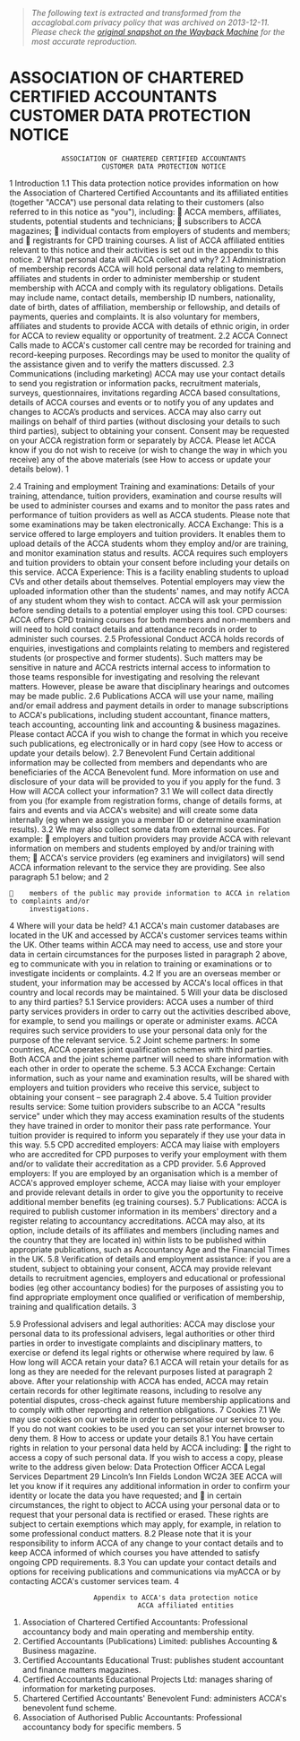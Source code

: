 > *The following text is extracted and transformed from the accaglobal.com privacy policy that was archived on 2013-12-11. Please check the [original snapshot on the Wayback Machine](https://web.archive.org/web/20131211211031id_/http%3A//www2.accaglobal.com/documents/protection_notice.pdf) for the most accurate reproduction.*

# ASSOCIATION OF CHARTERED CERTIFIED ACCOUNTANTS CUSTOMER DATA PROTECTION NOTICE

                 ASSOCIATION OF CHARTERED CERTIFIED ACCOUNTANTS
                           CUSTOMER DATA PROTECTION NOTICE
1   Introduction
1.1 This data protection notice provides information on how the Association of Chartered Certified
    Accountants and its affiliated entities (together "ACCA") use personal data relating to their
    customers (also referred to in this notice as "you"), including:
         ACCA members, affiliates, students, potential students and technicians;
         subscribers to ACCA magazines;
         individual contacts from employers of students and members; and
         registrants for CPD training courses.
     A list of ACCA affiliated entities relevant to this notice and their activities is set out in the
     appendix to this notice.
2   What personal data will ACCA collect and why?
2.1 Administration of membership records
    ACCA will hold personal data relating to members, affiliates and students in order to administer
    membership or student membership with ACCA and comply with its regulatory obligations.
    Details may include name, contact details, membership ID numbers, nationality, date of birth,
    dates of affiliation, membership or fellowship, and details of payments, queries and complaints.
    It is also voluntary for members, affiliates and students to provide ACCA with details of ethnic
    origin, in order for ACCA to review equality or opportunity of treatment.
2.2 ACCA Connect
    Calls made to ACCA's customer call centre may be recorded for training and record-keeping
    purposes. Recordings may be used to monitor the quality of the assistance given and to verify
    the matters discussed.
2.3 Communications (including marketing)
    ACCA may use your contact details to send you registration or information packs, recruitment
    materials, surveys, questionnaires, invitations regarding ACCA based consultations, details of
    ACCA courses and events or to notify you of any updates and changes to ACCA’s products and
    services.
    ACCA may also carry out mailings on behalf of third parties (without disclosing your details to
    such third parties), subject to obtaining your consent. Consent may be requested on your
    ACCA registration form or separately by ACCA.
    Please let ACCA know if you do not wish to receive (or wish to change the way in which you
    receive) any of the above materials (see How to access or update your details below).
                                                                                                     1


2.4 Training and employment
    Training and examinations: Details of your training, attendance, tuition providers, examination
    and course results will be used to administer courses and exams and to monitor the pass rates
    and performance of tuition providers as well as ACCA students.            Please note that some
    examinations may be taken electronically.
    ACCA Exchange: This is a service offered to large employers and tuition providers. It enables
    them to upload details of the ACCA students whom they employ and/or are training, and monitor
    examination status and results. ACCA requires such employers and tuition providers to obtain
    your consent before including your details on this service.
    ACCA Experience: This is a facility enabling students to upload CVs and other details about
    themselves. Potential employers may view the uploaded information other than the students'
    names, and may notify ACCA of any student whom they wish to contact. ACCA will ask your
    permission before sending details to a potential employer using this tool.
    CPD courses: ACCA offers CPD training courses for both members and non-members and will
    need to hold contact details and attendance records in order to administer such courses.
2.5 Professional Conduct
    ACCA holds records of enquiries, investigations and complaints relating to members and
    registered students (or prospective and former students). Such matters may be sensitive in
    nature and ACCA restricts internal access to information to those teams responsible for
    investigating and resolving the relevant matters. However, please be aware that disciplinary
    hearings and outcomes may be made public.
2.6 Publications
    ACCA will use your name, mailing and/or email address and payment details in order to
    manage subscriptions to ACCA's publications, including student accountant, finance matters,
    teach accounting, accounting link and accounting & business magazines. Please contact ACCA
    if you wish to change the format in which you receive such publications, eg electronically or in
    hard copy (see How to access or update your details below).
2.7 Benevolent Fund
    Certain additional information may be collected from members and dependants who are
    beneficiaries of the ACCA Benevolent fund. More information on use and disclosure of your
    data will be provided to you if you apply for the fund.
3   How will ACCA collect your information?
3.1 We will collect data directly from you (for example from registration forms, change of details
    forms, at fairs and events and via ACCA's website) and will create some data internally (eg
    when we assign you a member ID or determine examination results).
3.2 We may also collect some data from external sources. For example:
        employers and tuition providers may provide ACCA with relevant information on members
         and students employed by and/or training with them;
        ACCA's service providers (eg examiners and invigilators) will send ACCA information
         relevant to the service they are providing. See also paragraph 5.1 below; and
                                                                                                   2


        members of the public may provide information to ACCA in relation to complaints and/or
         investigations.
4   Where will your data be held?
4.1 ACCA's main customer databases are located in the UK and accessed by ACCA's customer
    services teams within the UK. Other teams within ACCA may need to access, use and store
    your data in certain circumstances for the purposes listed in paragraph 2 above, eg to
    communicate with you in relation to training or examinations or to investigate incidents or
    complaints.
4.2 If you are an overseas member or student, your information may be accessed by ACCA's local
    offices in that country and local records may be maintained.
5   Will your data be disclosed to any third parties?
5.1 Service providers: ACCA uses a number of third party services providers in order to carry out
    the activities described above, for example, to send you mailings or operate or administer
    exams. ACCA requires such service providers to use your personal data only for the purpose of
    the relevant service.
5.2 Joint scheme partners: In some countries, ACCA operates joint qualification schemes with third
    parties. Both ACCA and the joint scheme partner will need to share information with each other
    in order to operate the scheme.
5.3 ACCA Exchange: Certain information, such as your name and examination results, will be
    shared with employers and tuition providers who receive this service, subject to obtaining your
    consent – see paragraph 2.4 above.
5.4 Tuition provider results service: Some tuition providers subscribe to an ACCA "results service"
    under which they may access examination results of the students they have trained in order to
    monitor their pass rate performance. Your tuition provider is required to inform you separately if
    they use your data in this way.
5.5 CPD accredited employers: ACCA may liaise with employers who are accredited for CPD
    purposes to verify your employment with them and/or to validate their accreditation as a CPD
    provider.
5.6 Approved employers: If you are employed by an organisation which is a member of ACCA's
    approved employer scheme, ACCA may liaise with your employer and provide relevant details
    in order to give you the opportunity to receive additional member benefits (eg training courses).
5.7 Publications: ACCA is required to publish customer information in its members' directory and a
    register relating to accountancy accreditations. ACCA may also, at its option, include details of
    its affiliates and members (including names and the country that they are located in) within lists
    to be published within appropriate publications, such as Accountancy Age and the Financial
    Times in the UK.
5.8 Verification of details and employment assistance: if you are a student, subject to obtaining
    your consent, ACCA may provide relevant details to recruitment agencies, employers and
    educational or professional bodies (eg other accountancy bodies) for the purposes of assisting
    you to find appropriate employment once qualified or verification of membership, training and
    qualification details.
                                                                                                      3


5.9 Professional advisers and legal authorities: ACCA may disclose your personal data to its
    professional advisers, legal authorities or other third parties in order to investigate complaints
    and disciplinary matters, to exercise or defend its legal rights or otherwise where required by
    law.
6   How long will ACCA retain your data?
6.1 ACCA will retain your details for as long as they are needed for the relevant purposes listed at
    paragraph 2 above. After your relationship with ACCA has ended, ACCA may retain certain
    records for other legitimate reasons, including to resolve any potential disputes, cross-check
    against future membership applications and to comply with other reporting and retention
    obligations.
7   Cookies
7.1 We may use cookies on our website in order to personalise our service to you. If you do not
    want cookies to be used you can set your internet browser to deny them.
8   How to access or update your details
8.1 You have certain rights in relation to your personal data held by ACCA including:
        the right to access a copy of such personal data. If you wish to access a copy, please write
         to the address given below:
         Data Protection Officer
         ACCA
         Legal Services Department
         29 Lincoln’s Inn Fields
         London WC2A 3EE
     ACCA will let you know if it requires any additional information in order to confirm your identity
     or locate the data you have requested; and
        in certain circumstances, the right to object to ACCA using your personal data or to request
         that your personal data is rectified or erased.
     These rights are subject to certain exemptions which may apply, for example, in relation to
     some professional conduct matters.
8.2 Please note that it is your responsibility to inform ACCA of any change to your contact details
    and to keep ACCA informed of which courses you have attended to satisfy ongoing CPD
    requirements.
8.3 You can update your contact details and options for receiving publications and communications
    via myACCA or by contacting ACCA's customer services team.
                                                                                                      4


                         Appendix to ACCA's data protection notice
                                    ACCA affiliated entities
1) Association of Chartered Certified Accountants: Professional accountancy body and main
   operating and membership entity.
2) Certified Accountants (Publications) Limited: publishes Accounting & Business magazine.
3) Certified Accountants Educational Trust: publishes student accountant and finance matters
   magazines.
4) Certified Accountants Educational Projects Ltd: manages sharing of information for marketing
   purposes.
5) Chartered Certified Accountants' Benevolent Fund: administers ACCA's benevolent fund
   scheme.
6) Association of Authorised Public Accountants: Professional accountancy body for specific
   members.
                                                                                                5
